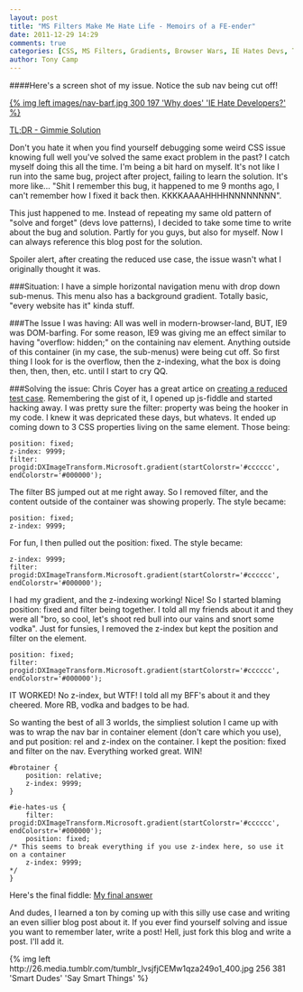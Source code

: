 ```yaml
---
layout: post
title: "MS Filters Make Me Hate Life - Memoirs of a FE-ender"
date: 2011-12-29 14:29
comments: true
categories: [CSS, MS Filters, Gradients, Browser Wars, IE Hates Devs, Test Case]
author: Tony Camp
---
```


####Here's a screen shot of my issue. Notice the sub nav being cut off!

<div class="clearfix">
<a href="images/nav-barf.jpg" target="_new">{% img left images/nav-barf.jpg 300 197 'Why does' 'IE Hate Developers?' %}</a>
</div>

<a href="http://jsfiddle.net/tonyjcamp/eNr2M/" target="_new"/>TL;DR - Gimmie Solution</a>

Don't you hate it when you find yourself debugging some weird CSS issue knowing full well you've solved the same exact problem in the past? I catch myself doing this all the time. I'm being a bit hard on myself. It's not like I run into the same bug, project after project, failing to learn the solution. It's more like... "Shit I remember this bug, it happened to me 9 months ago, I can't remember how I fixed it back then. KKKKAAAAHHHHNNNNNNNN".

This just happened to me. Instead of repeating my same old pattern of "solve and forget" (devs love patterns), I decided to take some time to write about the bug and solution. Partly for you guys, but also for myself. Now I can always reference this blog post for the solution.

Spoiler alert, after creating the reduced use case, the issue wasn't what I originally thought it was.

###Situation:
I have a simple horizontal navigation menu with drop down sub-menus. This menu also has a background gradient. Totally basic, "every website has it" kinda stuff.

###The Issue I was having:
All was well in modern-browser-land, BUT, IE9 was DOM-barfing. For some reason, IE9 was giving me an effect similar to having "overflow: hidden;" on the containing nav element. Anything outside of this container (in my case, the sub-menus) were being cut off. So first thing I look for is the overflow, then the z-indexing, what the box is doing then, then, then, etc. until I start to cry QQ.

###Solving the issue:
Chris Coyer has a great artice on <a href="http://css-tricks.com/reduced-test-cases/" target="_new">creating a reduced test case</a>. Remembering the gist of it, I opened up js-fiddle and started hacking away. I was pretty sure the filter: property was being the hooker in my code. I knew it was depricated these days, but whatevs. It ended up coming down to 3 CSS properties living on the same element. Those being:
```
position: fixed;
z-index: 9999;
filter: progid:DXImageTransform.Microsoft.gradient(startColorstr='#cccccc', endColorstr='#000000');
```
The filter BS jumped out at me right away. So I removed filter, and the content outside of the container was showing properly. The style became:
```
position: fixed;
z-index: 9999;
```

For fun, I then pulled out the position: fixed. The style became:
```
z-index: 9999;
filter: progid:DXImageTransform.Microsoft.gradient(startColorstr='#cccccc', endColorstr='#000000');
```
I had my gradient, and the z-indexing working! Nice! So I started blaming position: fixed and filter being together. I told all my friends about it and they were all "bro, so cool, let's shoot red bull into our vains and snort some vodka". Just for funsies, I removed the z-index but kept the position and filter on the element.
```
position: fixed;
filter: progid:DXImageTransform.Microsoft.gradient(startColorstr='#cccccc', endColorstr='#000000');
```
IT WORKED! No z-index, but WTF! I told all my BFF's about it and they cheered. More RB, vodka and badges to be had.

So wanting the best of all 3 worlds, the simpliest solution I came up with was to wrap the nav bar in container element (don't care which you use), and put position: rel and z-index on the container. I kept the position: fixed and filter on the nav. Everything worked great. WIN!
```
#brotainer {
    position: relative;
    z-index: 9999;
}

#ie-hates-us {
    filter: progid:DXImageTransform.Microsoft.gradient(startColorstr='#cccccc', endColorstr='#000000');
    position: fixed; 
/* This seems to break everything if you use z-index here, so use it on a container
    z-index: 9999;
*/
}
```
Here's the final fiddle:
<a href="http://jsfiddle.net/tonyjcamp/eNr2M/" target="_new">My final answer</a>

And dudes, I learned a ton by coming up with this silly use case and writing an even sillier blog post about it. If you ever find yourself solving and issue you want to remember later, write a post! Hell, just fork this blog and write a post. I'll add it.









<div class="clearfix">
{% img left http://26.media.tumblr.com/tumblr_lvsjfjCEMw1qza249o1_400.jpg 256 381 'Smart Dudes' 'Say Smart Things' %}
</div>